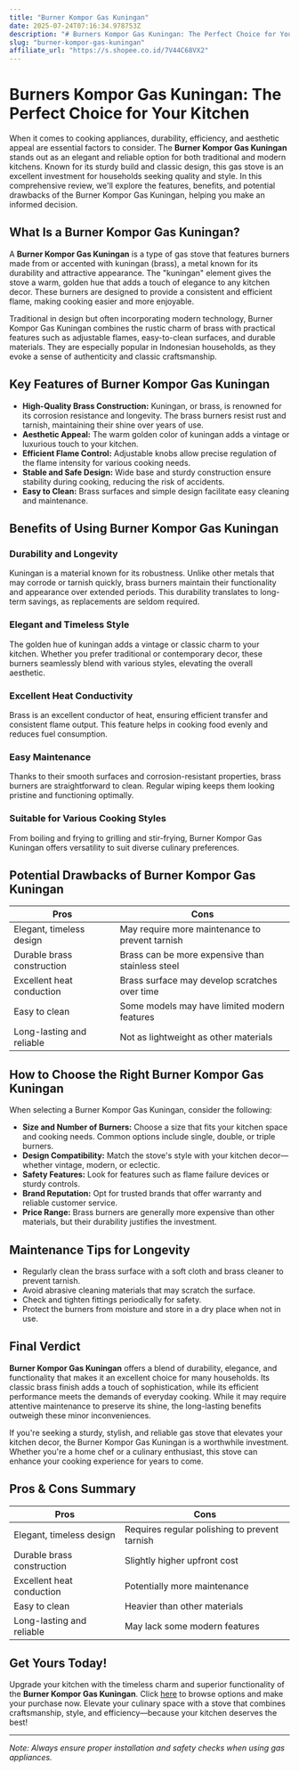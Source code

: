 ```yaml
---
title: "Burner Kompor Gas Kuningan"
date: 2025-07-24T07:16:34.978753Z
description: "# Burners Kompor Gas Kuningan: The Perfect Choice for Your Kitchen..."
slug: "burner-kompor-gas-kuningan"
affiliate_url: "https://s.shopee.co.id/7V44C68VX2"
---
```

# Burners Kompor Gas Kuningan: The Perfect Choice for Your Kitchen

When it comes to cooking appliances, durability, efficiency, and aesthetic appeal are essential factors to consider. The **Burner Kompor Gas Kuningan** stands out as an elegant and reliable option for both traditional and modern kitchens. Known for its sturdy build and classic design, this gas stove is an excellent investment for households seeking quality and style. In this comprehensive review, we'll explore the features, benefits, and potential drawbacks of the Burner Kompor Gas Kuningan, helping you make an informed decision.

## What Is a Burner Kompor Gas Kuningan?

A **Burner Kompor Gas Kuningan** is a type of gas stove that features burners made from or accented with kuningan (brass), a metal known for its durability and attractive appearance. The "kuningan" element gives the stove a warm, golden hue that adds a touch of elegance to any kitchen decor. These burners are designed to provide a consistent and efficient flame, making cooking easier and more enjoyable.

Traditional in design but often incorporating modern technology, Burner Kompor Gas Kuningan combines the rustic charm of brass with practical features such as adjustable flames, easy-to-clean surfaces, and durable materials. They are especially popular in Indonesian households, as they evoke a sense of authenticity and classic craftsmanship.

## Key Features of Burner Kompor Gas Kuningan

- **High-Quality Brass Construction:** Kuningan, or brass, is renowned for its corrosion resistance and longevity. The brass burners resist rust and tarnish, maintaining their shine over years of use.
- **Aesthetic Appeal:** The warm golden color of kuningan adds a vintage or luxurious touch to your kitchen.
- **Efficient Flame Control:** Adjustable knobs allow precise regulation of the flame intensity for various cooking needs.
- **Stable and Safe Design:** Wide base and sturdy construction ensure stability during cooking, reducing the risk of accidents.
- **Easy to Clean:** Brass surfaces and simple design facilitate easy cleaning and maintenance.

## Benefits of Using Burner Kompor Gas Kuningan

### Durability and Longevity

Kuningan is a material known for its robustness. Unlike other metals that may corrode or tarnish quickly, brass burners maintain their functionality and appearance over extended periods. This durability translates to long-term savings, as replacements are seldom required.

### Elegant and Timeless Style

The golden hue of kuningan adds a vintage or classic charm to your kitchen. Whether you prefer traditional or contemporary decor, these burners seamlessly blend with various styles, elevating the overall aesthetic.

### Excellent Heat Conductivity

Brass is an excellent conductor of heat, ensuring efficient transfer and consistent flame output. This feature helps in cooking food evenly and reduces fuel consumption.

### Easy Maintenance

Thanks to their smooth surfaces and corrosion-resistant properties, brass burners are straightforward to clean. Regular wiping keeps them looking pristine and functioning optimally.

### Suitable for Various Cooking Styles

From boiling and frying to grilling and stir-frying, Burner Kompor Gas Kuningan offers versatility to suit diverse culinary preferences.

## Potential Drawbacks of Burner Kompor Gas Kuningan

| Pros                                  | Cons                                            |
|----------------------------------------|-------------------------------------------------|
| Elegant, timeless design            | May require more maintenance to prevent tarnish |
| Durable brass construction            | Brass can be more expensive than stainless steel   |
| Excellent heat conduction             | Brass surface may develop scratches over time   |
| Easy to clean                         | Some models may have limited modern features     |
| Long-lasting and reliable            | Not as lightweight as other materials            |

## How to Choose the Right Burner Kompor Gas Kuningan

When selecting a Burner Kompor Gas Kuningan, consider the following:

- **Size and Number of Burners:** Choose a size that fits your kitchen space and cooking needs. Common options include single, double, or triple burners.
- **Design Compatibility:** Match the stove's style with your kitchen decor—whether vintage, modern, or eclectic.
- **Safety Features:** Look for features such as flame failure devices or sturdy controls.
- **Brand Reputation:** Opt for trusted brands that offer warranty and reliable customer service.
- **Price Range:** Brass burners are generally more expensive than other materials, but their durability justifies the investment.

## Maintenance Tips for Longevity

- Regularly clean the brass surface with a soft cloth and brass cleaner to prevent tarnish.
- Avoid abrasive cleaning materials that may scratch the surface.
- Check and tighten fittings periodically for safety.
- Protect the burners from moisture and store in a dry place when not in use.

## Final Verdict

**Burner Kompor Gas Kuningan** offers a blend of durability, elegance, and functionality that makes it an excellent choice for many households. Its classic brass finish adds a touch of sophistication, while its efficient performance meets the demands of everyday cooking. While it may require attentive maintenance to preserve its shine, the long-lasting benefits outweigh these minor inconveniences.

If you're seeking a sturdy, stylish, and reliable gas stove that elevates your kitchen decor, the Burner Kompor Gas Kuningan is a worthwhile investment. Whether you're a home chef or a culinary enthusiast, this stove can enhance your cooking experience for years to come.

## Pros & Cons Summary

| Pros                                         | Cons                                            |
|----------------------------------------------|-------------------------------------------------|
| Elegant, timeless design                   | Requires regular polishing to prevent tarnish |
| Durable brass construction                    | Slightly higher upfront cost                  |
| Excellent heat conduction                     | Potentially more maintenance               |
| Easy to clean                                | Heavier than other materials                 |
| Long-lasting and reliable                   | May lack some modern features               |

## Get Yours Today!

Upgrade your kitchen with the timeless charm and superior functionality of the **Burner Kompor Gas Kuningan**. Click [here](https://s.shopee.co.id/7V44C68VX2) to browse options and make your purchase now. Elevate your culinary space with a stove that combines craftsmanship, style, and efficiency—because your kitchen deserves the best!

---

*Note: Always ensure proper installation and safety checks when using gas appliances.*